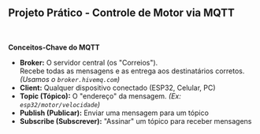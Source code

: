 ## Projeto Prático - Controle de Motor via MQTT

<br>

**Conceitos-Chave do MQTT**

- **Broker:** O servidor central (os "Correios").  
  Recebe todas as mensagens e as entrega aos destinatários corretos. *(Usamos o `broker.hivemq.com`)*  
- **Client:** Qualquer dispositivo conectado (ESP32, Celular, PC)  
- **Topic (Tópico):** O "endereço" da mensagem. *(Ex: `esp32/motor/velocidade`)*  
- **Publish (Publicar):** Enviar uma mensagem para um tópico  
- **Subscribe (Subscrever):** "Assinar" um tópico para receber mensagens  
